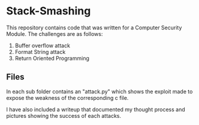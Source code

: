 # Stack-Smashing
This repository contains code that was written for a Computer Security Module.
The challenges are as follows:
1. Buffer overflow attack
2. Format String attack
3. Return Oriented Programming

## Files
In each sub folder contains an "attack.py" which shows the exploit made to expose the weakness of the corresponding c file.

I have also included a writeup that documented my thought process and pictures showing the success of each attacks.
